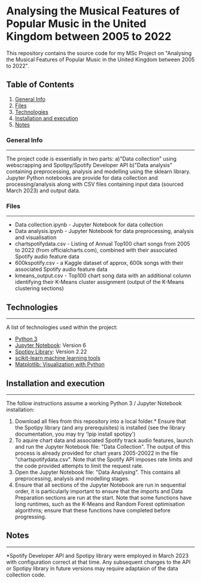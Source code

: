 # Analysing the Musical Features of Popular Music in the United Kingdom between 2005 to 2022
This repository contains the source code for my MSc Project on "Analysing the Musical Features of Popular Music in the United Kingdom between 2005 to 2022".


## Table of Contents
1. [General Info](#general-info)
2. [Files](#files)
3. [Technologies](#technologies)
4. [Installation and execution](#installation)
5. [Notes](#notes)


### General Info
***
The project code is essentially in two parts: a)"Data collection" using webscrapping and Spotipy/Spotify Developer API b)"Data analysis" containing preprocessing, analysis and modelling using the sklearn library.
Jupyter Python notebooks are provide for data collection and processing/analysis along with CSV files containing input data (sourced March 2023) and output data.


### Files
***
* Data collection.ipynb - Jupyter Notebook for data collection
* Data analysis.ipynb - Jupyter Notebook for data preprocessing, analysis and visualisation
* chartspotifydata.csv - Listing of Annual Top100 chart songs from 2005 to 2022 (from officialcharts.com), combined with their associated Spotify audio feature data
* 600kspotify.csv - a Kaggle dataset of approx, 600k songs with their associated Spotify audio feature data
* kmeans_output.csv - Top100 chart song data with an additional column identifying their K-Means cluster assignment (output of the K-Means clustering sections)


## Technologies
***
A list of technologies used within the project:
* [Python 3](https://python.org) 
* [Jupyter Notebook](https://jupyter.org): Version 6
* [Spotipy Library](https://github.com/spotipy-dev/spotipy): Version 2.22
* [scikit-learn machine learning tools](https://scikit-learn.org/)
* [Matplotlib: Visualization with Python](https://matplotlib.org/)


## Installation and execution
***
The follow instructions assume a working Python 3 / Jupyter Notebook installation:

1. Download all files from this repository into a local folder.* Ensure that the Spotipy library (and any prerequisites) is installed (see the library documentation, you may try '!pip install spotipy')
2. To aquire chart data and associated Spotify track audio features, launch and run the Jupyter Notebook file: "Data Collection". The output of this process is already provided for chart years 2005-20022 in the file "chartspotifydata.csv". Note that the Spotify API imposes rate limits and the code provided attempts to limit the request rate.
3. Open the Jupyter Notebook file: "Data Analysing". This contains all preprocessing, analysis and modelling stages.
4. Ensure that all sections of the Jupyter Notebook are run in sequential order, it is particularly important to ensure that the imports and Data Preparation sections are run at the start. Note that some functions have long runtimes, such as the K-Means and Random Forest optimisation algorithms; ensure that these functions have completed before progressing. 


## Notes
***
*Spotify Developer API and Spotipy library were employed in March 2023 with configuration correct at that time. Any subsequent changes to the API or Spotipy library in future versions may require adaptaion of the data collection code.
